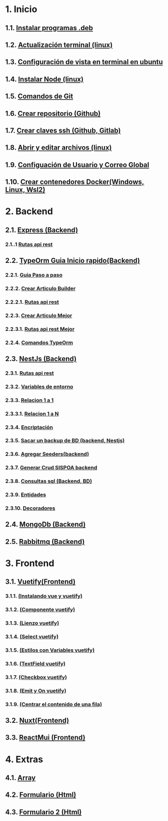 # 1. Inicio
## 1.1. [Instalar programas .deb](/inicio/1-instalarTipoDeb.md)
## 1.2. [Actualización terminal (linux)](/inicio/2-actualizarSistema.md)
## 1.3. [Configuración de vista en terminal en ubuntu](/inicio/3-ZSHeInstalarPowerlevel10k.md)
## 1.4. [Instalar Node (linux)](/inicio/4-node.md)
## 1.5. [Comandos de Git](/inicio/5-git.md)
## 1.6. [Crear repositorio (Github)](/inicio/6-repositorio.md)
## 1.7. [Crear claves ssh (Github, Gitlab)](/inicio/7-clavesSshLinuxWindowsWsl2.md)
## 1.8. [Abrir y editar archivos (linux)](/inicio/8-abrirYEditarArchivosSistema.md)
## 1.9. [Configuación de Usuario y Correo Global](/inicio/9-agregarConfigUsserEmail.md)
## 1.10. [Crear contenedores Docker(Windows, Linux, Wsl2)](/inicio/10-docker.md)
# 2. Backend
## 2.1. [Express (Backend)](/backend/express/1-articulo.md)
### 2.1..1 [Rutas api rest](/backend/express/1.1-articuloRutas.md)
## 2.2. [TypeOrm Guia Inicio rapido(Backend)](/backend/typeorm/1-inicioRapido.md)
### 2.2.1. [Guia Paso a paso](/backend/typeorm/2-pasoAPaso.md)
### 2.2.2. [Crear Articulo Builder](/backend/typeorm/3-articuloBuilder.md)
### 2.2.2.1. [Rutas api rest](/backend/typeorm/3.1-articuloRutasBuilder.md)
### 2.2.3. [Crear Articulo Mejor](/backend/typeorm/4-articulo.md)
### 2.2.3.1. [Rutas api rest Mejor](/backend/typeorm/4.1-articuloRutas.md)
### 2.2.4. [Comandos TypeOrm](/backend/typeorm/5-comandosTypeOrm.md)
## 2.3. [NestJs (Backend)](/backend/nestJs/1-articulo.md)
### 2.3.1. [Rutas api rest](/backend/nestJs/1.1-articuloRutas.md)
### 2.3.2. [Variables de entorno](/backend/nestJs/1.2-Env.md)
### 2.3.3. [Relacion 1 a 1](/backend/nestJs/1.3-relacion_1_a_1.md)
### 2.3.3.1. [Relacion 1 a N](/backend/nestJs/1.3.1-relacion_1_a_N.md)
### 2.3.4. [Encriptación](/backend/nestJs/1.4-encriptadoBackendNestJS.md)
### 2.3.5. [Sacar un backup de BD (backend, Nestjs)](/backend/nestJs/1.4-encriptadoBackendNestJS.md)
### 2.3.6. [Agregar Seeders(backend)](/backend/nestJs/1.6-seeders.md)
### 2.3.7. [Generar Crud SISPOA backend](/backend/nestJs/1.7-generarCrudsoloSispoa.md)
### 2.3.8. [Consultas sql (Backend, BD)](/backend/nestJs/1.8-consultaSqlBackend.md)
### 2.3.9. [Entidades](/backend/nestJs/1.9-entidad.md)
### 2.3.10. [Decoradores](/backend/nestJs/1.10-decoradores.md)
## 2.4. [MongoDb (Backend)](/backend/monodb/1-mongodb.md)
## 2.5. [Rabbitmq (Backend)](/backend/rabbitmq/1-rabbit.md)
# 3. Frontend
## 3.1. [Vuetify(Frontend)](/frontend/vuetify/1-vuetify.md)
### 3.1.1. [(Instalando vue y vuetify)](/frontend/vuetify/1.1-instalar.md)
### 3.1.2. [(Componente vuetify)](/frontend/vuetify/1.2-componente.md)
### 3.1.3. [(Lienzo vuetify)](/frontend/vuetify/1.3.-lienzo.md)
### 3.1.4. [(Select vuetify)](/frontend/vuetify/1.4-select.md)
### 3.1.5. [(Estilos con Variables vuetify)](/frontend/vuetify/1.5-estilos%20como%20variables.md)
### 3.1.6. [(TextField vuetify)](/frontend/vuetify/1.6-textField.md)
### 3.1.7. [(Checkbox vuetify)](/frontend/vuetify/1.7-checkBox.md)
### 3.1.8. [(Emit y On vuetify)](/frontend/vuetify/1.8-emitYOn.md)
### 3.1.9. [(Centrar el contenido de una fila)](/frontend/vuetify/1.9-centrarFila.md)
## 3.2. [Nuxt(Frontend)](/frontend/vuetify/2-nuxt.md)
## 3.3. [ReactMui (Frontend)](/frontend/reactMui/1-reactMui.md)
# 4. Extras
## 4.1. [Array](/utilitarios/1-array.md)
## 4.2. [Formulario (Html)](/utilitarios/2-formularioHtml.md)
## 4.3. [Formulario 2 (Html)](/utilitarios/3-formularioHtml2.md)
